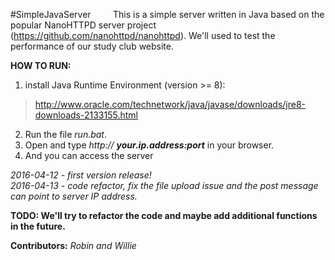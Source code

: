 #SimpleJavaServer
&nbsp;&nbsp;&nbsp;&nbsp;&nbsp;&nbsp;&nbsp;&nbsp;This is a simple server written in Java based on the popular NanoHTTPD server project (https://github.com/nanohttpd/nanohttpd). We'll used to test the performance of our study club website. 

__HOW TO RUN:__   
1. install Java Runtime Environment (version >= 8):   
> http://www.oracle.com/technetwork/java/javase/downloads/jre8-downloads-2133155.html   
2. Run the file _run.bat_.
3. Open and type _http://_ ___your.ip.address:port___ in your browser.
4. And you can access the server

_2016-04-12 - first version release!_    
_2016-04-13 - code refactor, fix the file upload issue and the post message can point to server IP address._    

__TODO: We'll try to refactor the code and maybe add additional functions in the future.__

__Contributors:__ _Robin and Willie_
